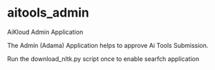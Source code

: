 # aitools_admin
AiKloud Admin Application

The Admin (Adama) Application helps to approve Ai Tools Submission.

Run the download_nltk.py script once to enable searfch application
